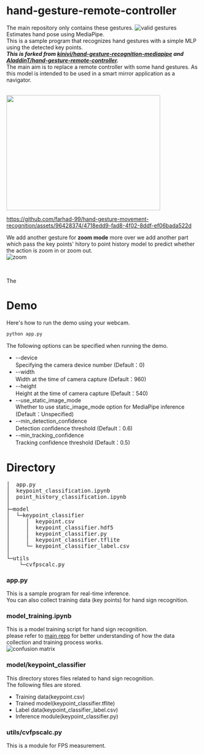 # hand-gesture-remote-controller
The main repository only contains these gestures.
![valid gestures](https://raw.github.com/AladdinT/hand-gesture-remote-controller/main/media/remote_gestures.png "remote_gestures")
<br>
Estimates hand pose using MediaPipe.<br> 
This is a sample program that recognizes hand gestures with a simple MLP using the detected key points.
<br> 
_️**This is forked from [kinivi/hand-gesture-recognition-mediapipe](https://github.com/kinivi/hand-gesture-recognition-mediapipe) and [AladdinT/hand-gesture-remote-controller](https://github.com/AladdinT/hand-gesture-remote-controller/tree/main).**_
<br>
The main aim is to replace a remote controller with some hand gestures. As this model is intended to be used in a smart mirror application as a navigator.

<br>
<img src="https://raw.github.com/AladdinT/hand-gesture-remote-controller/main/media/animation.gif" width="400" height="300">
<br>


https://github.com/farhad-99/hand-gesture-movement-recognition/assets/96428374/4718edd9-fad8-4f02-8ddf-ef06bada522d



We add another gesture for <b>zoom mode</b> more over we add another part which pass the key points' hitory to point history model to predict whether the action is zoom in or zoom out.
<br>
![zoom](https://github.com/farhad-99/hand-gesture-movement-recognition/assets/96428374/1cba4b73-c1dd-4ace-8756-914cda193fbb)

<br>

The
# Demo
Here's how to run the demo using your webcam.
```bash
python app.py
```

The following options can be specified when running the demo.
* --device<br>Specifying the camera device number (Default：0)
* --width<br>Width at the time of camera capture (Default：960)
* --height<br>Height at the time of camera capture (Default：540)
* --use_static_image_mode<br>Whether to use static_image_mode option for MediaPipe inference (Default：Unspecified)
* --min_detection_confidence<br>
Detection confidence threshold (Default：0.6)
* --min_tracking_confidence<br>
Tracking confidence threshold (Default：0.5)

# Directory
<pre>
│  app.py
│  keypoint_classification.ipynb
│  point_history_classification.ipynb
│  
├─model
│  └─keypoint_classifier
│     │  keypoint.csv
│     │  keypoint_classifier.hdf5
│     │  keypoint_classifier.py
│     │  keypoint_classifier.tflite
│     └─ keypoint_classifier_label.csv
│
└─utils
    └─cvfpscalc.py
</pre>
### app.py
This is a sample program for real-time inference.<br>
You can also collect training data (key points) for hand sign recognition.<br>


### model_training.ipynb
This is a model training script for hand sign recognition.<br>
please refer to [main repo](https://github.com/kinivi/hand-gesture-recognition-mediapipe) for better understanding of how the data collection and training process works. 
<br>
![confusion matrix](https://raw.github.com/AladdinT/hand-gesture-remote-controller/main/media/confusion_matrix.png "confusion_matrix")


### model/keypoint_classifier
This directory stores files related to hand sign recognition.<br>
The following files are stored.
* Training data(keypoint.csv)
* Trained model(keypoint_classifier.tflite)
* Label data(keypoint_classifier_label.csv)
* Inference module(keypoint_classifier.py)

### utils/cvfpscalc.py
This is a module for FPS measurement.
